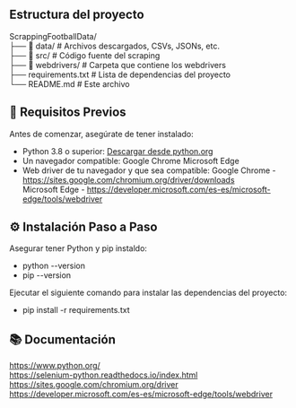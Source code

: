 ## Estructura del proyecto

ScrappingFootballData/  
├── 📁 data/               # Archivos descargados, CSVs, JSONs, etc.   
├── 📁 src/                # Código fuente del scraping  
├── 📁 webdrivers/         # Carpeta que contiene los webdrivers  
├── requirements.txt       # Lista de dependencias del proyecto  
└── README.md              # Este archivo  

## 🧰 Requisitos Previos

Antes de comenzar, asegúrate de tener instalado:

- Python 3.8 o superior: [Descargar desde python.org](https://www.python.org/downloads/)
- Un navegador compatible:
    Google Chrome
    Microsoft Edge
- Web driver de tu navegador y que sea compatible:
    Google Chrome - https://sites.google.com/chromium.org/driver/downloads  
    Microsoft Edge - https://developer.microsoft.com/es-es/microsoft-edge/tools/webdriver  

## ⚙️ Instalación Paso a Paso

Asegurar tener Python y pip instaldo:

- python --version
- pip --version 

Ejecutar el siguiente comando para instalar las dependencias del proyecto:

- pip install -r requirements.txt

## 📚 Documentación

https://www.python.org/  
https://selenium-python.readthedocs.io/index.html  
https://sites.google.com/chromium.org/driver  
https://developer.microsoft.com/es-es/microsoft-edge/tools/webdriver  
